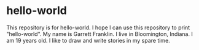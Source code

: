 # hello-world
This repository is for hello-world. I hope I can use this repository to print "hello-world". 
My name is Garrett Franklin. I live in Bloomington, Indiana. I am 19 years old. I like to draw and write stories in my spare time. 
